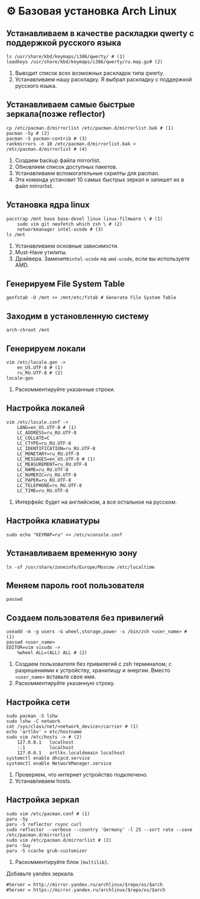 # ⚙ Базовая установка Arch Linux

## Устанавливаем в качестве раскладки qwerty с поддержкой русского языка

```
ls /usr/share/kbd/keymaps/i386/qwerty/ # (1)
loadkeys /usr/share/kbd/keymaps/i386/qwerty/ru.map.gz# (2) 
```

1. Выводит список всех возможных раскладок типа qwerty.
2. Устанавливаем  нашу раскладку. Я выбрал раскладку с поддержкой русского языка.

## Устанавливаем самые быстрые зеркала(позже reflector)

```
cp /etc/pacman.d/mirrorlist /etc/pacman.d/mirrorlist.bak # (1)
pacman -Sy # (2) 
pacman -S pacman-contrib # (3)
rankmirrors -n 10 /etc/pacman.d/mirrorlist.bak > /etc/pacman.d/mirrorlist # (4)
```

1. Создаем backup файла mirrorlist.
2. Обновляем список доступных пакетов.
3. Устанавливаем вспомогательные скрипты для pacman.
4. Эта команда установит 10 самых быстрых зеркал и запишет их в файл mirrorlist.

## Установка ядра linux

```
pacstrap /mnt base base-devel linux linux-filmware \ # (1)
    sudo vim git neofetch which zsh \ # (2)
    networkmanager intel-ucode # (3)
ls /mnt 
```

1. Устанавливаем основные  зависимости.
2. Must-Have утилиты.
3. Драйвера. Замените`intel-ucode` на `amd-ucode`, если вы используете AMD.

## Генерируем File System Table

```
genfstab -U /mnt >> /mnt/etc/fstab # Generate File System Table
```

## Заходим в установленную систему

```
arch-chroot /mnt
```

## Генерируем локали

```
vim /etc/locale.gen ->
    en_US.UTF-8 # (1)
    ru_RU.UTF-8 # (2)
locale-gen
```

1. Раскомментируйте  указанные строки.

## Настройка локалей

```
vim /etc/locale.conf ->
    LANG=en_US.UTF-8 # (1)
    LC_ADDRESS=ru_RU.UTF-8
    LC_COLLATE=C
    LC_CTYPE=ru_RU.UTF-8
    LC_IDENTIFICATION=ru_RU.UTF-8
    LC_MONETARY=ru_RU.UTF-8
    LC_MESSAGES=en_US.UTF-8 # (1)
    LC_MEASUREMENT=ru_RU.UTF-8
    LC_NAME=ru_RU.UTF-8
    LC_NUMERIC=ru_RU.UTF-8
    LC_PAPER=ru_RU.UTF-8
    LC_TELEPHONE=ru_RU.UTF-8
    LC_TIME=ru_RU.UTF-8
```

1. Интерфейс будет на английском, а все остальное на русском.

## Настройка клавиатуры

```
sudo echo "KEYMAP=ru" >> /etc/vconsole.conf 
```

## Устанавливаем временную зону

```
ln -sf /usr/share/zoneinfo/Europe/Moscow /etc/localtime
```

## Меняем пароль root пользователя

```
passwd
```

## Создаем пользователя без привилегий

```
useadd -m -g users -G wheel,storage,power -s /bin/zsh <user_name> # (1)
passwd <user_name>
EDITOR=vim visudo ->
    %wheel ALL=(ALL) ALL # (2)
```

1. Создаем пользователя без привилегий с zsh терминалом, с разрешениями к устройству, хранилищу и энергии. Вместо `<user_name>` вставьте свое имя.
2. Раскомментируйте  указанную строку.

## Настройка сети

```
sudo pacman -S lshw
sudo lshw -C network
cat /sys/class/net/<network_device>/carrier # (1)
echo 'artlkv' > etc/hostname
sudo vim /etc/hosts -> # (2)
    127.0.0.1   localhost
    ::1         localhost   
    127.0.0.1   artlkv.localdomain localhost
systemctl enable dhcpcd.service
systemctl enable NetworkManager.service
```

1. Проверяем, что интернет устройство подключено.
2. Устанавливаем hosts.

## Настройка зеркал

```
sudo vim /etc/pacman.conf # (1)
paru -Sy
paru -S reflector rsync curl
sudo reflector --verbose --country 'Germany' -l 25 --sort rate --save /etc/pacman.d/mirrorlist
sudo vim /etc/pacman.d/mirrorlist # (2)
paru -Suy
paru -S ccache grub-customizer
```

1. Раскомментируйте блок `[multilib]`.

Добавьте yandex зеркала.

```
#Server = http://mirror.yandex.ru/archlinux/$repo/os/$arch
#Server = https://mirror.yandex.ru/archlinux/$repo/os/$arch
```

